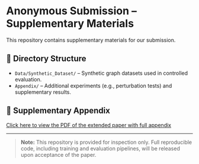 # Anonymous Submission – Supplementary Materials

This repository contains supplementary materials for our submission.

## 📂 Directory Structure

- `Data/Synthetic_Dataset/` – Synthetic graph datasets used in controlled evaluation.
- `Appendix/` – Additional experiments (e.g., perturbation tests) and supplementary results.

## 📄 Supplementary Appendix

[Click here to view the PDF of the extended paper with full appendix](Appendix/ICDM25_extended.pdf)

---

> **Note:** This repository is provided for inspection only. Full reproducible code, including training and evaluation pipelines, will be released upon acceptance of the paper.
